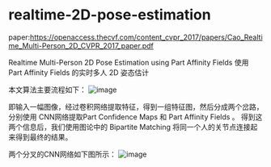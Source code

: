 # realtime-2D-pose-estimation
paper:https://openaccess.thecvf.com/content_cvpr_2017/papers/Cao_Realtime_Multi-Person_2D_CVPR_2017_paper.pdf

Realtime Multi-Person 2D Pose Estimation using Part Affinity Fields
使用 Part Affinity Fields 的实时多人 2D 姿态估计

本文算法主要流程如下：
![image](https://user-images.githubusercontent.com/47564814/128984609-c7757d88-be49-4836-b235-396d5eee5ed1.png)

即输入一幅图像，经过卷积网络提取特征，得到一组特征图，然后分成两个岔路，分别使用 CNN网络提取Part Confidence Maps 和 Part Affinity Fields 。
得到这两个信息后，我们使用图论中的 Bipartite Matching 将同一个人的关节点连接起来得到最终的结果。

两个分叉的CNN网络如下图所示：
![image](https://user-images.githubusercontent.com/47564814/128984778-4352cfa8-d2c1-4eb8-b47b-1690de7deee6.png)
